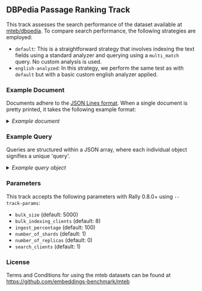 ## DBPedia Passage Ranking Track

This track assesses the search performance of the dataset available at [mteb/dbpedia](https://huggingface.co/datasets/mteb/dbpedia).
To compare search performance, the following strategies are employed:
* `default`: This is a straightforward strategy that involves indexing the text fields using a standard analyzer and querying using a `multi_match` query. No custom analysis is used.
* `english-analyzed`: In this strategy, we perform the same test as with `default` but with a basic custom english analyzer applied.


### Example Document

Documents adhere to the [JSON Lines format](https://jsonlines.org/).
When a single document is pretty printed, it takes the following example format:

<details>
  <summary><i>Example document</i></summary>

```json
{
  "_id": "<dbpedia:Animalia_(book)>",
  "title": "Animalia (book)",
  "text": "Animalia is an illustrated children's book by Graeme Base. It was originally published in 1986, followed by a tenth anniversary edition in 1996, and a 25th anniversary edition in 2012. Over three million copies have been sold.   A special numbered and signed anniversary edition was also published in 1996, with an embossed gold jacket."
}
```
</details>

### Example Query

Queries are structured within a JSON array, where each individual object signifies a unique 'query'.

<details>
  <summary><i>Example query object</i></summary>

TODO 

</details>

### Parameters
This track accepts the following parameters with Rally 0.8.0+ using `--track-params`:

* `bulk_size` (default: 5000)
* `bulk_indexing_clients` (default: 8)
* `ingest_percentage` (default: 100)
* `number_of_shards` (default: 1)
* `number_of_replicas` (default: 0)
* `search_clients` (default: 1)

### License
Terms and Conditions for using the mteb datasets can be found at https://github.com/embeddings-benchmark/mteb 

